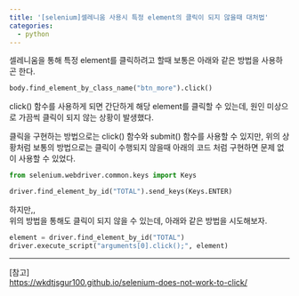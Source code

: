 ```yaml
---
title: '[selenium]셀레니움 사용시 특정 element의 클릭이 되지 않을때 대처법'
categories:
  - python
---
```


셀레니움을 통해 특정 element를 클릭하려고 할때 보통은 아래와 같은 방법을 사용하곤 한다.

```python
body.find_element_by_class_name("btn_more").click()
```

click() 함수를 사용하게 되면 간단하게 해당 element를 클릭할 수 있는데, 원인 미상으로 가끔씩 클릭이 되지 않는 상황이 발생했다.

클릭을 구현하는 방법으로는 click() 함수와 submit() 함수를 사용할 수 있지만, 위의 상황처럼 보통의 방법으로는 클릭이 수행되지 않을때 아래의 코드 처럼 구현하면 문제 없이 사용할 수 있었다.

```python
from selenium.webdriver.common.keys import Keys

driver.find_element_by_id("TOTAL").send_keys(Keys.ENTER)
```

하지만,,  
위의 방법을 통해도 클릭이 되지 않을 수 있는데, 아래와 같은 방법을 시도해보자.

```python
element = driver.find_element_by_id("TOTAL")
driver.execute_script("arguments[0].click();", element)
```

---

[참고]  
https://wkdtjsgur100.github.io/selenium-does-not-work-to-click/
